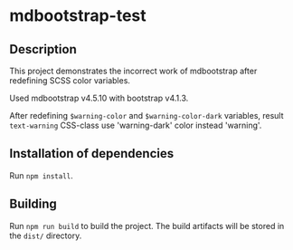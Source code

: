 # mdbootstrap-test

## Description
This project demonstrates the incorrect work of mdbootstrap
after redefining SCSS color variables.

Used mdbootstrap v4.5.10 with bootstrap v4.1.3.

After redefining `$warning-color` and `$warning-color-dark` variables,
result `text-warning` CSS-class use 'warning-dark' color instead 'warning'.

## Installation of dependencies
Run `npm install`.

## Building
Run `npm run build` to build the project.
The build artifacts will be stored in the `dist/` directory.
